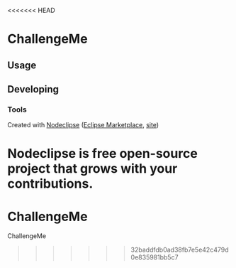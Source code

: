 <<<<<<< HEAD


# ChallengeMe



## Usage



## Developing



### Tools

Created with [Nodeclipse](https://github.com/Nodeclipse/nodeclipse-1)
 ([Eclipse Marketplace](http://marketplace.eclipse.org/content/nodeclipse), [site](http://www.nodeclipse.org))   

Nodeclipse is free open-source project that grows with your contributions.
=======
# ChallengeMe
ChallengeMe
>>>>>>> 32baddfdb0ad38fb7e5e42c479d0e835981bb5c7
